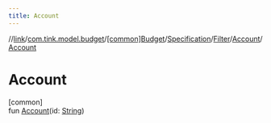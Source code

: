 ```yaml
---
title: Account
---
```

//[link](../../../../../../index.html)/[com.tink.model.budget](../../../../index.html)/[[common]Budget](../../../index.html)/[Specification](../../index.html)/[Filter](../index.html)/[Account](index.html)/[Account](-account.html)



# Account



[common]\
fun [Account](-account.html)(id: [String](https://kotlinlang.org/api/latest/jvm/stdlib/kotlin/-string/index.html))




